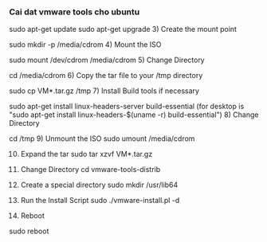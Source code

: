 ### Cai dat vmware  tools cho ubuntu

sudo apt-get update
sudo apt-get upgrade
3) Create the mount point

sudo mkdir -p /media/cdrom
4) Mount the ISO

sudo mount /dev/cdrom /media/cdrom
5) Change Directory

cd /media/cdrom
6) Copy the tar file to your /tmp directory

sudo cp VM*.tar.gz /tmp
7) Install Build tools if necessary

sudo apt-get install linux-headers-server build-essential
(for desktop is "sudo apt-get install linux-headers-$(uname -r) build-essential")
8) Change Directory

cd /tmp
9) Unmount the ISO
sudo umount /media/cdrom

10) Expand the tar
sudo tar xzvf VM*.tar.gz

11) Change Directory
cd vmware-tools-distrib

12) Create a special directory
sudo mkdir /usr/lib64

13) Run the Install Script
sudo ./vmware-install.pl -d

14) Reboot

sudo reboot